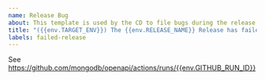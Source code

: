 ```yaml
---
name: Release Bug
about: This template is used by the CD to file bugs during the release process
title: "({{env.TARGET_ENV}}) The {{env.RELEASE_NAME}} Release has failed. :scream_cat:"
labels: failed-release
---
```

See https://github.com/mongodb/openapi/actions/runs/{{env.GITHUB_RUN_ID}}

